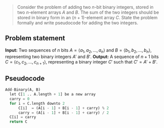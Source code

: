 > Consider the problem of adding two $n$-bit binary integers, stored in two
> $n$-element arrays $A$ and $B$. The sum of the two integers should be stored
> in binary form in an $(n + 1)$-element array $C$. State the problem formally
> and write pseudocode for adding the two integers.

## Problem statement

**Input:** Two sequences of $n$ bits $A = \langle a_1, a_2,...,a_n \rangle$ and
$B = \langle b_1, b_2,...,b_n \rangle$, representing two binary integers $A'$
and $B'$.
**Output:** A sequence of $n + 1$ bits $C = \langle c_1, c_2,...,c_{n+1}
\rangle$, representing a binary integer $C'$ such that $C' = A' + B'$.

## Pseudocode

```python
Add-Binary(A, B)
  let C[1 .. A.length + 1] be a new array
  carry = 0
  for i = C.length downto 2
      C[i]  = (A[i - 1] + B[i - 1] + carry) % 2
      carry = (A[i - 1] + B[i - 1] + carry) / 2
  C[i] = carry
  return C
```
